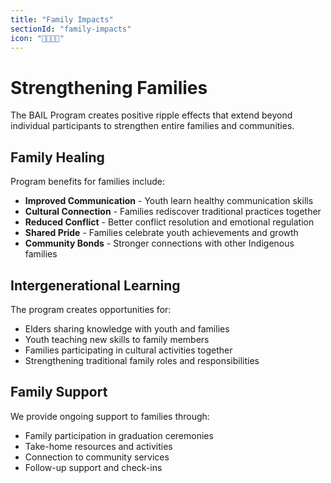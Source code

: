 ```yaml
---
title: "Family Impacts"
sectionId: "family-impacts"
icon: "👨‍👩‍👧‍👦"
---
```


# Strengthening Families

The BAIL Program creates positive ripple effects that extend beyond individual participants to strengthen entire families and communities.

## Family Healing

Program benefits for families include:
- **Improved Communication** - Youth learn healthy communication skills
- **Cultural Connection** - Families rediscover traditional practices together
- **Reduced Conflict** - Better conflict resolution and emotional regulation
- **Shared Pride** - Families celebrate youth achievements and growth
- **Community Bonds** - Stronger connections with other Indigenous families

## Intergenerational Learning

The program creates opportunities for:
- Elders sharing knowledge with youth and families
- Youth teaching new skills to family members
- Families participating in cultural activities together
- Strengthening traditional family roles and responsibilities

## Family Support

We provide ongoing support to families through:
- Family participation in graduation ceremonies
- Take-home resources and activities
- Connection to community services
- Follow-up support and check-ins
